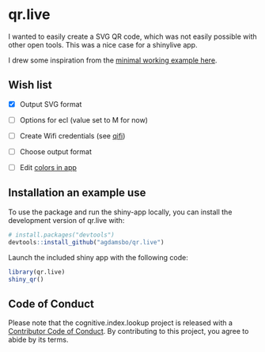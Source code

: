 
# qr.live

<!-- badges: start -->
<!-- badges: end -->

I wanted to easily create a SVG QR code, which was not easily possible with other open tools. This was a nice case for a shinylive app.

I drew some inspiration from the [minimal working example here](https://stackoverflow.com/a/70577693).

## Wish list

- [x] Output SVG format

- [ ] Options for ecl (value set to M for now)

- [ ] Create Wifi credentials (see [qifi](https://github.com/evgeni/qifi))

- [ ] Choose output format

- [ ] Edit [colors in app](https://github.com/Broccolito/QR_Code_Generator)

## Installation an example use

To use the package and run the shiny-app locally, you can install the development version of qr.live with:

``` r
# install.packages("devtools")
devtools::install_github("agdamsbo/qr.live")
```

Launch the included shiny app with the following code:

``` r
library(qr.live)
shiny_qr()
```

## Code of Conduct

Please note that the cognitive.index.lookup project is released with a [Contributor Code of Conduct](https://contributor-covenant.org/version/2/1/CODE_OF_CONDUCT.html). By contributing to this project, you agree to abide by its terms.
